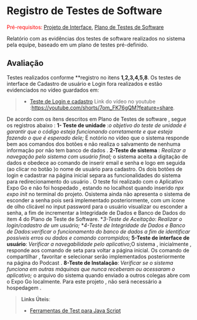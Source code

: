 # Registro de Testes de Software

<span style="color:red">Pré-requisitos: <a href="3-Projeto de Interface.md"> Projeto de Interface</a></span>, <a href="8-Plano de Testes de Software.md"> Plano de Testes de Software</a>

Relatório com as evidências dos testes de software realizados no sistema pela equipe, baseado em um plano de testes pré-definido.

## Avaliação

Testes realizados conforme **registro no itens **1,2,3,4,5,8**. Os testes de interface de Cadastro de usuário e Login fora realizados e estão evidenciados no vídeo guardados em:
> - [Teste de Login e cadastro](https://github.com/ICEI-PUC-Minas-PMV-ADS/pmv-ads-2023-1-e3-proj-mov-t4-pucast/tree/main/presentation/Videos)
> Link do vídeo no youtube :https://youtube.com/shorts/7om_FK76gQM?feature=share. 

De acordo com os ítens descritos em Plano de Testes de software , segue os registros abaixo : 
**1- Teste de unidade** :*o objetivo do teste de unidade é garantir que o código esteja funcionando corretamente e que esteja fazendo o que é esperado dele;* É notório no vídeo que o sistema responde bem aos comandos dos botões e não realiza o salvamento de nenhuma informação por não tem banco de dados . 
**2-Teste de sistema** : *Realizar a navegação pelo sistema com usuário final;* o sistema aceita a digitação de dados e obedece ao comando de inserir email e senha e logo em seguida (ao clicar no botão )o nome de usuário para cadastro. Os dois botões de login e cadastrar na página inicial separa as funcionalidades do sistema para redirecionamento do usuário . O teste  foi realizado com o  Aplicativo Expo Go e não foi hospedado , estando no localhost quando inserido *npx expo init* no terminal do projeto. Osistema ainda não apresenta o sistema de esconder a senha pois será implementado posteriormente, com um ícone  de olho clicável no input password para o usuário visualizar ou esconder a senha, a fim de incrementar a Integridade de Dados e Banco de Dados do item 4 do Plano de Teste de Software.
**3-Teste de Aceitação*: *Realizar o login/cadastro de um usuário;*
**4-Teste de Integridade de Dados e Banco de Dados*:*verificar o funcionamento do banco de dados a fim de identificar possíveis erros ou dados e comando corrompidos;*
**5-Teste de interface de usuário**: *Verificar a navegabilidade pelo aplicativo*;O sistema , inicialmente , responde aos comando de seta para voltar a página inicial. Os comando de compartilhar , favoritar e selecionar serão implementados posteriormente na página do Podcast . 
**8-Teste de Instalação**: *Verificar se o sistema funciona em outras máquinas que nunca receberam ou acessaram o aplicativo;* o arquivo do sistema quando enviado a outros colegas abre com o Expo Go localmente. Para este projeto , não será necessário a hospedagem . 



> **Links Úteis**:
> - [Ferramentas de Test para Java Script](https://geekflare.com/javascript-unit-testing/)
